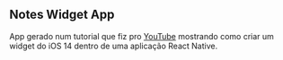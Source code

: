 ## Notes Widget App

App gerado num tutorial que fiz pro [YouTube](https://www.youtube.com/watch?v=amzk6n5LD24) mostrando como criar um widget do iOS 14 dentro de uma aplicação React Native.
